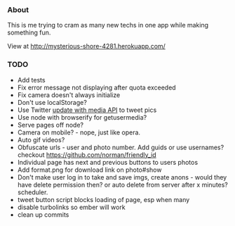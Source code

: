 ### About
This is me trying to cram as many new techs in one app while making something fun.

View at http://mysterious-shore-4281.herokuapp.com/

### TODO
- Add tests
- Fix error message not displaying after quota exceeded
- Fix camera doesn't always initialize
- Don't use localStorage?
- Use Twitter [update with media API](https://dev.twitter.com/docs/api/1/post/statuses/update_with_media) to tweet pics
- Use node with browserify for getusermedia?
- Serve pages off node?
- Camera on mobile? - nope, just like opera.
- Auto gif videos?
- Obfuscate urls - user and photo number. Add guids or use usernames? checkout https://github.com/norman/friendly_id
- Individual page has next and previous buttons to users photos
- Add format.png for download link on photo#show
- Don't make user log in to take and save imgs, create anons - would they have delete permission then? or auto delete from server after x minutes? scheduler.
- tweet button script blocks loading of page, esp when many
- disable turbolinks so ember will work
- clean up commits

